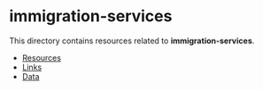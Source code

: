 # immigration-services

This directory contains resources related to **immigration-services**.

- [Resources](./)
- [Links](./links)
- [Data](./data)

